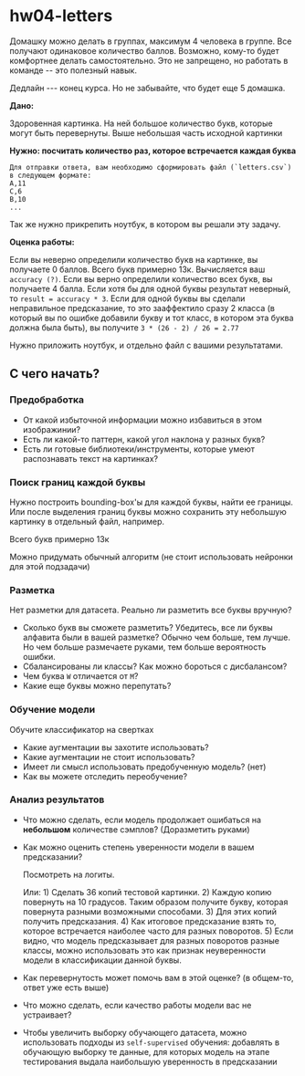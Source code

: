 # hw04-letters

Домашку можно делать в группах, максимум 4 человека в группе. Все получают одинаковое количество баллов. Возможно, кому-то будет комфортнее делать самостоятельно.  Это не запрещено, но работать в команде -- это полезный навык.

Дедлайн --- конец курса. Но не забывайте, что будет еще 5 домашка.


**Дано:**

Здоровенная картинка. На ней большое количество букв, которые могут быть перевернуты. Выше небольшая часть исходной картинки

**Нужно: посчитать количество раз, которое встречается каждая буква**

```
Для отправки ответа, вам необходимо сформировать файл (`letters.csv`) в следующем формате:
A,11  
C,6  
B,10  
...
```

Так же нужно прикрепить ноутбук, в котором вы решали эту задачу. 

**Оценка работы:**

Если вы неверно определили количество букв на картинке, вы получаете 0 баллов. Всего букв примерно 13к.
Вычисляется ваш `accuracy (?)`. Если вы верно определили количество всех букв, вы получаете 4 балла. Если хотя бы для одной буквы результат неверный, то `result = accuracy * 3`. Если для одной буквы вы сделали неправильное предсказание, то это зааффектило сразу 2 класса (в который вы по ошибке добавили букву и тот класс, в котором эта буква должна была быть), вы получите ` 3 * (26 - 2) / 26 = 2.77 `

Нужно приложить ноутбук, и отдельно файл с вашими результатами.

## С чего начать?

### Предобработка

* От какой избыточной информации можно избавиться в этом изображинии?
* Есть ли какой-то паттерн, какой угол наклона у разных букв?
* Есть ли готовые библиотеки/инструменты, которые умеют распознавать текст на картинках?

### Поиск границ каждой буквы

Нужно построить bounding-box'ы для каждой буквы, найти ее границы. Или после выделения границ буквы можно сохранить эту небольшую картинку в отдельный файл, например.

Всего букв примерно 13к

Можно придумать обычный алгоритм (не стоит использовать нейронки для этой подзадачи)

### Разметка

Нет разметки для датасета. Реально ли разметить все буквы вручную? 

* Сколько букв вы сможете разметить? Убедитесь, все ли буквы алфавита были в вашей разметке? Обычно чем больше, тем лучше. Но чем больше размечаете руками, тем больше вероятность ошибки. 
* Cбалансированы ли классы? Как можно бороться с дисбалансом?
* Чем буква `W` отличается от `M`?
* Какие еще буквы можно перепутать?

### Обучение модели

Обучите классификатор на свертках

* Какие аугментации вы захотите использовать?
* Какие аугментации не стоит использовать?
* Имеет ли смысл использовать предобученную модель? (нет)
* Как вы можете отследить переобучение?

### Анализ результатов

* Что можно сделать, если модель продолжает ошибаться на **небольшом** количестве сэмплов? (Доразметить руками)
* Как можно оценить степень уверенности модели в вашем предсказании?

    Посмотреть на логиты. 

    Или: 1) Сделать 36 копий тестовой картинки. 2) Каждую копию повернуть на 10 градусов. Таким образом получите букву, которая повернута разными возможными способами. 3) Для этих копий получить предсказания. 4) Как итоговое предсказание взять то, которое встречается наиболее часто для разных поворотов. 5) Если видно, что модель предсказывает для разных поворотов разные классы, можно использовать это как признак неуверенности модели в классификации данной буквы.

* Как перевернутость может помочь вам в этой оценке? (в общем-то, ответ уже есть выше)
* Что можно сделать, если качество работы модели вас не устраивает?
* Чтобы увеличить выборку обучающего датасета, можно использовать подходы из `self-supervised` обучения: добавлять в обучающую выборку те данные, для которых модель на этапе тестирования выдала наибольшую уверенность в предсказании

